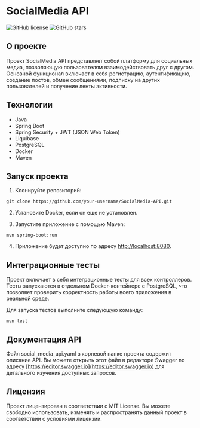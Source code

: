 # SocialMedia API

![GitHub license](https://img.shields.io/github/license/your-username/SocialMedia-API)
![GitHub stars](https://img.shields.io/github/stars/your-username/SocialMedia-API?style=social)

## О проекте

Проект SocialMedia API представляет собой платформу для социальных медиа, позволяющую пользователям взаимодействовать друг с другом. Основной функционал включает в себя регистрацию, аутентификацию, создание постов, обмен сообщениями, подписку на других пользователей и получение ленты активности.

## Технологии

- Java
- Spring Boot
- Spring Security + JWT (JSON Web Token)
- Liquibase
- PostgreSQL
- Docker
- Maven

## Запуск проекта

1. Клонируйте репозиторий:

```
git clone https://github.com/your-username/SocialMedia-API.git
```

2. Установите Docker, если он еще не установлен.


3. Запустите приложение с помощью Maven:

```
mvn spring-boot:run
```

4. Приложение будет доступно по адресу [http://localhost:8080](http://localhost:8080).

## Интеграционные тесты

Проект включает в себя интеграционные тесты для всех контроллеров. Тесты запускаются в отдельном Docker-контейнере с PostgreSQL, что позволяет проверить корректность работы всего приложения в реальной среде.

Для запуска тестов выполните следующую команду:

```
mvn test
```

## Документация API
Файл social_media_api.yaml в корневой папке проекта содержит описание API. Вы можете открыть этот файл в редакторе Swagger по адресу [https://editor.swagger.io](https://editor.swagger.io) для детального изучения доступных запросов.

## Лицензия
Проект лицензирован в соответствии с MIT License. Вы можете свободно использовать, изменять и распространять данный проект в соответствии с условиями лицензии.
